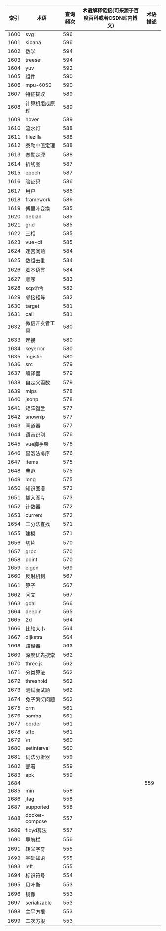 | 索引   | 术语             | 查询频次 | 术语解释链接(可来源于百度百科或者CSDN站内博文) | 术语描述 |
| ---- | -------------- | ---- | -------------------------- | ---- |
| 1600 | svg            | 596  |                            |      |
| 1601 | kibana         | 596  |                            |      |
| 1602 | 数学             | 594  |                            |      |
| 1603 | treeset        | 594  |                            |      |
| 1604 | yuv            | 592  |                            |      |
| 1605 | 组件             | 590  |                            |      |
| 1606 | mpu-6050       | 590  |                            |      |
| 1607 | 特征提取           | 589  |                            |      |
| 1608 | 计算机组成原理        | 589  |                            |      |
| 1609 | hover          | 589  |                            |      |
| 1610 | 流水灯            | 588  |                            |      |
| 1611 | filezilla      | 588  |                            |      |
| 1612 | 泰勒中值定理         | 588  |                            |      |
| 1613 | 泰勒定理           | 588  |                            |      |
| 1614 | 折线图            | 587  |                            |      |
| 1615 | epoch          | 587  |                            |      |
| 1616 | 验证码            | 586  |                            |      |
| 1617 | 用户             | 586  |                            |      |
| 1618 | framework      | 586  |                            |      |
| 1619 | 傅里叶变换          | 585  |                            |      |
| 1620 | debian         | 585  |                            |      |
| 1621 | grid           | 585  |                            |      |
| 1622 | 三相             | 585  |                            |      |
| 1623 | vue-cli        | 585  |                            |      |
| 1624 | 迷宫问题           | 584  |                            |      |
| 1625 | 数组去重           | 584  |                            |      |
| 1626 | 脚本语言           | 584  |                            |      |
| 1627 | 顺序             | 583  |                            |      |
| 1628 | scp命令          | 582  |                            |      |
| 1629 | 邻接矩阵           | 582  |                            |      |
| 1630 | target         | 581  |                            |      |
| 1631 | call           | 581  |                            |      |
| 1632 | 微信开发者工具        | 580  |                            |      |
| 1633 | 连接             | 580  |                            |      |
| 1634 | keyerror       | 580  |                            |      |
| 1635 | logistic       | 580  |                            |      |
| 1636 | src            | 579  |                            |      |
| 1637 | 编译器            | 579  |                            |      |
| 1638 | 自定义函数          | 579  |                            |      |
| 1639 | mips           | 578  |                            |      |
| 1640 | jsonp          | 578  |                            |      |
| 1641 | 矩阵键盘           | 577  |                            |      |
| 1642 | snownlp        | 577  |                            |      |
| 1643 | 闸道器            | 577  |                            |      |
| 1644 | 语音识别           | 576  |                            |      |
| 1645 | vue脚手架         | 576  |                            |      |
| 1646 | 冒泡法排序          | 576  |                            |      |
| 1647 | items          | 575  |                            |      |
| 1648 | 典范             | 575  |                            |      |
| 1649 | long           | 575  |                            |      |
| 1650 | 知识图谱           | 573  |                            |      |
| 1651 | 插入图片           | 573  |                            |      |
| 1652 | 计数器            | 572  |                            |      |
| 1653 | current        | 572  |                            |      |
| 1654 | 二分法查找          | 571  |                            |      |
| 1655 | 建模             | 571  |                            |      |
| 1656 | 切片             | 570  |                            |      |
| 1657 | grpc           | 570  |                            |      |
| 1658 | point          | 570  |                            |      |
| 1659 | eigen          | 569  |                            |      |
| 1660 | 反射机制           | 567  |                            |      |
| 1661 | 算子             | 567  |                            |      |
| 1662 | 回文             | 567  |                            |      |
| 1663 | gdal           | 566  |                            |      |
| 1664 | deepin         | 565  |                            |      |
| 1665 | 2d             | 564  |                            |      |
| 1666 | 比较大小           | 564  |                            |      |
| 1667 | dijkstra       | 564  |                            |      |
| 1668 | 路径器            | 563  |                            |      |
| 1669 | 深度优先搜索         | 562  |                            |      |
| 1670 | three.js       | 562  |                            |      |
| 1671 | 分类算法           | 562  |                            |      |
| 1672 | threshold      | 562  |                            |      |
| 1673 | 测试面试题          | 562  |                            |      |
| 1674 | 兔子繁衍问题         | 562  |                            |      |
| 1675 | crm            | 561  |                            |      |
| 1676 | samba          | 561  |                            |      |
| 1677 | border         | 561  |                            |      |
| 1678 | sftp           | 561  |                            |      |
| 1679 | \n             | 560  |                            |      |
| 1680 | setinterval    | 560  |                            |      |
| 1681 | 词法分析器          | 559  |                            |      |
| 1682 | 部署             | 559  |                            |      |
| 1683 | apk            | 559  |                            |      |
| 1684 | ||             | 559  |                            |      |
| 1685 | min            | 558  |                            |      |
| 1686 | jtag           | 558  |                            |      |
| 1687 | supported      | 558  |                            |      |
| 1688 | docker-compose | 557  |                            |      |
| 1689 | floyd算法        | 557  |                            |      |
| 1690 | 导航栏            | 556  |                            |      |
| 1691 | 转义字符           | 555  |                            |      |
| 1692 | 基础知识           | 555  |                            |      |
| 1693 | left           | 555  |                            |      |
| 1694 | 标识符号           | 554  |                            |      |
| 1695 | 贝叶斯            | 553  |                            |      |
| 1696 | 镜像             | 553  |                            |      |
| 1697 | serializable   | 553  |                            |      |
| 1698 | 主平方根           | 553  |                            |      |
| 1699 | 二次方根           | 553  |                            |      |
